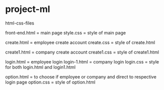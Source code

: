 # project-ml
html-css-files

front-end.html = main page
style.css = style of main page

create.html = employee create account
create.css = style of create.html

create1.html = company create account
create1.css = style of create1.html

login.html = employee login
login-1.html = company login
login.css = style for both login.html and login1.html

option.html = to choose if employee or company and direct to respective login page
option.css = style of option.html
